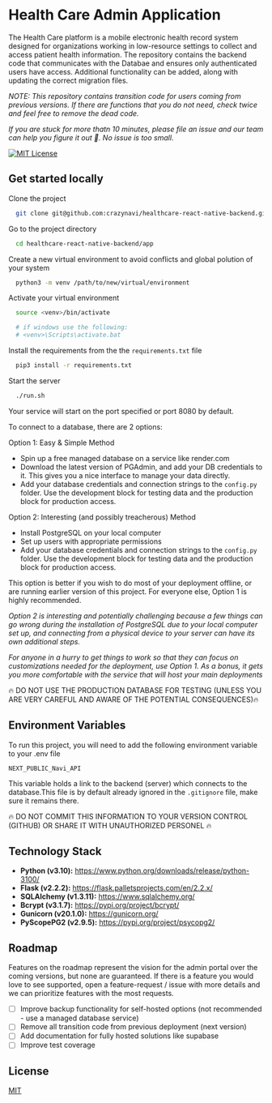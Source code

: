 
# Health Care Admin Application
The Health Care platform is a mobile electronic health record system designed for organizations working in low-resource settings to collect and access patient health information. The repository contains the backend code that communicates with the Databae and ensures only authenticated users have access. Additional functionality can be added, along with updating the correct migration files.

*NOTE: This repository contains transition code for users coming from previous versions. If there are functions that you do not need, check twice and feel free to remove the dead code.*

*If you are stuck for more thatn 10 minutes, please file an issue and our team can help you figure it out 🚀. No issue is too small.*


[![MIT License](https://img.shields.io/badge/License-MIT-green.svg)](https://choosealicense.com/licenses/mit/)

## Get started locally

Clone the project

```bash
  git clone git@github.com:crazynavi/healthcare-react-native-backend.git
```

Go to the project directory

```bash
  cd healthcare-react-native-backend/app
```

Create a new virtual environment to avoid conflicts and global polution of your system

```bash
  python3 -m venv /path/to/new/virtual/environment
```

Activate your virtual environment

```bash
  source <venv>/bin/activate

  # if windows use the following:
  # <venv>\Scripts\activate.bat
```

Install the requirements from the the `requirements.txt` file

```bash
  pip3 install -r requirements.txt
```

Start the server

```bash
  ./run.sh
```
Your service will start on the port specified or port 8080 by default.

To connect to a database, there are 2 options:

Option 1: Easy & Simple Method

- Spin up a free managed database on a service like render.com
- Download the latest version of PGAdmin, and add your DB credentials to it. This gives you a nice interface to manage your data directly.
- Add your database credentials and connection strings to the `config.py` folder. Use the development block for testing data and the production block for production access.

Option 2: Interesting (and possibly treacherous) Method
- Install PostgreSQL on your local computer
- Set up users with appropriate permissions
- Add your database credentials and connection strings to the `config.py` folder. Use the development block for testing data and the production block for production access.

This option is better if you wish to do most of your deployment offline, or are running earlier version of this project. For everyone else, Option 1 is highly recommended.

*Option 2 is interesting and potentially challenging because a few things can go wrong during the installation of PostgreSQL due to your local computer set up, and connecting from a physical device to your server can have its own additional steps.*

*For anyone in a hurry to get things to work so that they can focus on customizations needed for the deployment, use Option 1. As a bonus, it gets you more comfortable with the service that will host your main deployments*

🔥 DO NOT USE THE PRODUCTION DATABASE FOR TESTING (UNLESS YOU ARE VERY CAREFUL AND AWARE OF THE POTENTIAL CONSEQUENCES)🔥

## Environment Variables

To run this project, you will need to add the following environment variable to your .env file

`NEXT_PUBLIC_Navi_API`

This variable holds a link to the backend (server) which connects to the database.This file is by default already ignored in the `.gitignore` file, make sure it remains there.

🔥 DO NOT COMMIT THIS INFORMATION TO YOUR VERSION CONTROL (GITHUB) OR SHARE IT WITH UNAUTHORIZED PERSONEL 🔥
## Technology Stack

- **Python (v3.10):** https://www.python.org/downloads/release/python-3100/
- **Flask (v2.2.2):** https://flask.palletsprojects.com/en/2.2.x/
- **SQLAlchemy (v1.3.11):** https://www.sqlalchemy.org/
- **Bcrypt (v3.1.7):** https://pypi.org/project/bcrypt/
- **Gunicorn (v20.1.0):** https://gunicorn.org/
- **PyScopePG2 (v2.9.5):** https://pypi.org/project/psycopg2/

## Roadmap
Features on the roadmap represent the vision for the admin portal over the coming versions, but none are guaranteed. If there is a feature you would love to see supported, open a feature-request / issue with more details and we can prioritize features with the most requests.

- [ ]  Improve backup functionality for self-hosted options (not recommended - use a managed database service)
- [ ]  Remove all transition code from previous deployment (next version)
- [ ]  Add documentation for fully hosted solutions like supabase
- [ ]  Improve test coverage

## License

[MIT](https://choosealicense.com/licenses/mit/)


